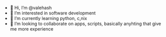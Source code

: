 - 👋 Hi, I’m @valehash
- 👀 I’m interested in software development
- 🌱 I’m currently learning python, c,nix
- 💞️ I’m looking to collaborate on apps, scripts, basically anyhting that give me more experience

<!---
valehash/valehash is a ✨ special ✨ repository because its `README.md` (this file) appears on your GitHub profile.
You can click the Preview link to take a look at your changes.
--->
